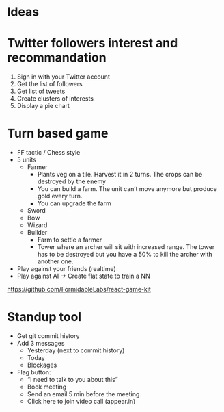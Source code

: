 # Ideas

# Twitter followers interest and recommandation

1. Sign in with your Twitter account
2. Get the list of followers
3. Get list of tweets
4. Create clusters of interests
5. Display a pie chart


# Turn based game
- FF tactic / Chess style
- 5 units
    - Farmer
        - Plants veg on a tile. Harvest it in 2 turns. The crops can be destroyed by the enemy
        - You can build a farm. The unit can’t move anymore but produce gold every turn.
        - You can upgrade the farm
    - Sword
    - Bow
    - Wizard
    - Builder 
        - Farm to settle a farmer
        - Tower where an archer will sit with increased range. The tower has to be destroyed but you have a 50% to kill the archer with another one.
- Play against your friends (realtime)
- Play against AI -> Create flat state to train a NN

https://github.com/FormidableLabs/react-game-kit

# Standup tool
- Get git commit history
- Add 3 messages
    - Yesterday (next to commit history)
    - Today
    - Blockages
- Flag button: 
    - “I need to talk to you about this”
    - Book meeting
    - Send an email 5 min before the meeting
    - Click here to join video call (appear.in)
